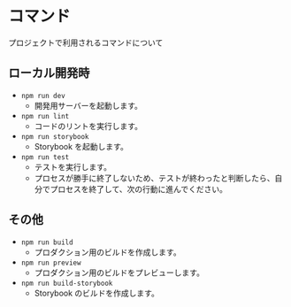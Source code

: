 <!-- このファイルはai-instructions/rules以下のファイルによって自動生成されます。直接書き込むことを禁止します。編集したい場合は、ai-instructions/rules以下のファイルを編集し、scriptを実行してください。 -->

# コマンド

プロジェクトで利用されるコマンドについて

## ローカル開発時

- `npm run dev`
  - 開発用サーバーを起動します。
- `npm run lint`
  - コードのリントを実行します。
- `npm run storybook`
  - Storybook を起動します。
- `npm run test`
  - テストを実行します。
  - プロセスが勝手に終了しないため、テストが終わったと判断したら、自分でプロセスを終了して、次の行動に進んでください。

## その他

- `npm run build`
  - プロダクション用のビルドを作成します。
- `npm run preview`
  - プロダクション用のビルドをプレビューします。
- `npm run build-storybook`
  - Storybook のビルドを作成します。
